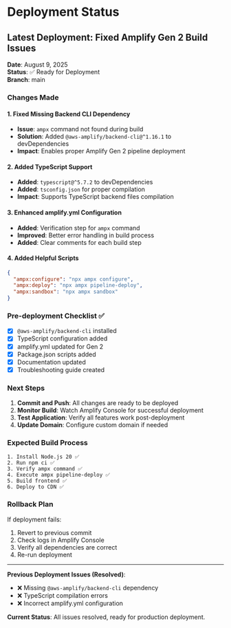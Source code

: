 # Deployment Status

## Latest Deployment: Fixed Amplify Gen 2 Build Issues

**Date**: August 9, 2025  
**Status**: ✅ Ready for Deployment  
**Branch**: main  

### Changes Made

#### 1. Fixed Missing Backend CLI Dependency
- **Issue**: `ampx` command not found during build
- **Solution**: Added `@aws-amplify/backend-cli@^1.16.1` to devDependencies
- **Impact**: Enables proper Amplify Gen 2 pipeline deployment

#### 2. Added TypeScript Support
- **Added**: `typescript@^5.7.2` to devDependencies
- **Added**: `tsconfig.json` for proper compilation
- **Impact**: Supports TypeScript backend files compilation

#### 3. Enhanced amplify.yml Configuration
- **Added**: Verification step for `ampx` command
- **Improved**: Better error handling in build process
- **Added**: Clear comments for each build step

#### 4. Added Helpful Scripts
```json
{
  "ampx:configure": "npx ampx configure",
  "ampx:deploy": "npx ampx pipeline-deploy",
  "ampx:sandbox": "npx ampx sandbox"
}
```

### Pre-deployment Checklist ✅

- [x] `@aws-amplify/backend-cli` installed
- [x] TypeScript configuration added
- [x] amplify.yml updated for Gen 2
- [x] Package.json scripts added
- [x] Documentation updated
- [x] Troubleshooting guide created

### Next Steps

1. **Commit and Push**: All changes are ready to be deployed
2. **Monitor Build**: Watch Amplify Console for successful deployment
3. **Test Application**: Verify all features work post-deployment
4. **Update Domain**: Configure custom domain if needed

### Expected Build Process

```
1. Install Node.js 20 ✅
2. Run npm ci ✅
3. Verify ampx command ✅
4. Execute ampx pipeline-deploy ✅
5. Build frontend ✅
6. Deploy to CDN ✅
```

### Rollback Plan

If deployment fails:
1. Revert to previous commit
2. Check logs in Amplify Console
3. Verify all dependencies are correct
4. Re-run deployment

---

**Previous Deployment Issues (Resolved)**:
- ❌ Missing `@aws-amplify/backend-cli` dependency
- ❌ TypeScript compilation errors
- ❌ Incorrect amplify.yml configuration

**Current Status**: All issues resolved, ready for production deployment.